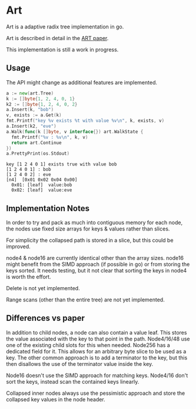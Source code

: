 # Art

Art is a adaptive radix tree implementation in go. 

Art is described in detail in the [ART paper](https://db.in.tum.de/~leis/papers/ART.pdf).

This implementation is still a work in progress.

## Usage

The API might change as additional features are implemented.

```go
a := new(art.Tree)
k := []byte{1, 2, 4, 0, 1}
k2 := []byte{1, 2, 4, 0, 2}
a.Insert(k, "bob")
v, exists := a.Get(k)
fmt.Printf("key %v exists %t with value %v\n", k, exists, v)
a.Insert(k2, "eve")
a.Walk(func(k []byte, v interface{}) art.WalkState {
  fmt.Printf("%v : %v\n", k, v)
  return art.Continue
})
a.PrettyPrint(os.Stdout)
```

```
key [1 2 4 0 1] exists true with value bob
[1 2 4 0 1] : bob
[1 2 4 0 2] : eve
[n4]  [0x01 0x02 0x04 0x00]
  0x01: [leaf]  value:bob
  0x02: [leaf]  value:eve
```

## Implementation Notes

In order to try and pack as much into contiguous memory for each node, the nodes use fixed size arrays for keys & values rather than slices.

For simplicity the collapsed path is stored in a slice, but this could be improved.

node4 & node16 are currently identical other than the array sizes. node16 might benefit from the SIMD approach (if possible in go) or from
storing the keys sorted. It needs testing, but it not clear that sorting the keys in node4 is worth the effort.

Delete is not yet implemented.

Range scans (other than the entire tree) are not yet implemented.


## Differences vs paper

In addition to child nodes, a node can also contain a value leaf.
This stores the value associated with the key to that point in the path.
Node4/16/48 use one of the existing child slots for this when needed. Node256 has a dedicated field for it.
This allows for an arbitrary byte slice to be used as a key. 
The other common approach is to add a terminator to the key, but this then disallows the use of the terminator value inside the key.

Node16 doesn't use the SIMD approach for matching keys.
Node4/16 don't sort the keys, instead scan the contained keys linearly.

Collapsed inner nodes always use the pessimistic approach and store the collapsed key values in the node header.
